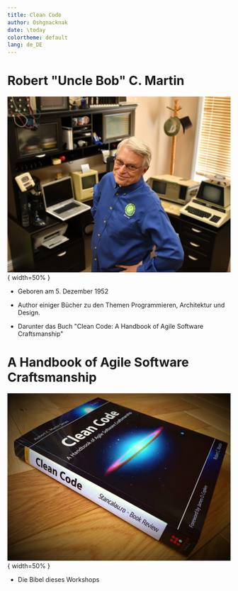 ```yaml
---
title: Clean Code
author: Oshgnacknak
date: \today
colortheme: default
lang: de_DE
---
```


# Robert "Uncle Bob" C. Martin

![Robert C. Martin (Quelle: Wikipedia)](./uncle-bob.jpg){ width=50% }

- Geboren am 5. Dezember 1952

- Author einiger Bücher zu den Themen Programmieren, Architektur und Design.

- Darunter das Buch "Clean Code: A Handbook of Agile Software Craftsmanship"

# A Handbook of Agile Software Craftsmanship

![Clean Code (Quelle: `stancalau.ro`)](./clean-code.jpg){ width=50% }

- Die Bibel dieses Workshops
